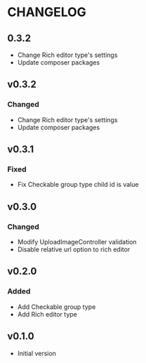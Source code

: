 # CHANGELOG

## 0.3.2
- Change Rich editor type's settings
- Update composer packages

## v0.3.2
### Changed
* Change Rich editor type's settings
* Update composer packages

## v0.3.1
### Fixed
* Fix Checkable group type child id is value

## v0.3.0
### Changed
* Modify UploadImageController validation
* Disable relative url option to rich editor

## v0.2.0
### Added
* Add Checkable group type
* Add Rich editor type

## v0.1.0
* Initial version
